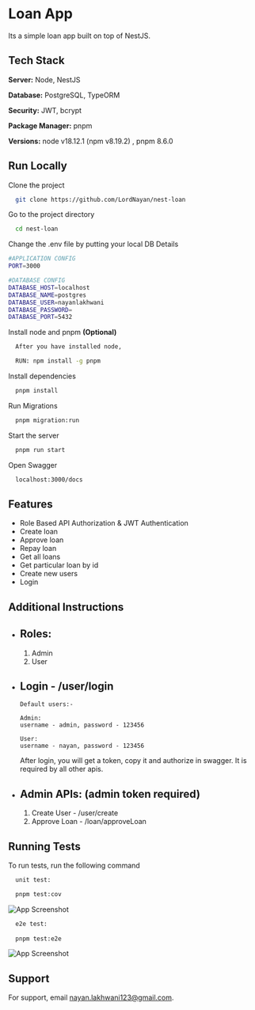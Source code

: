 
# Loan App

Its a simple loan app built on top of NestJS.




## Tech Stack

**Server:** Node, NestJS 

**Database:** PostgreSQL, TypeORM

**Security:** JWT, bcrypt

**Package Manager:** pnpm

**Versions:** node v18.12.1 (npm v8.19.2) , pnpm 8.6.0




## Run Locally

Clone the project

```bash
  git clone https://github.com/LordNayan/nest-loan
```

Go to the project directory

```bash
  cd nest-loan
```

Change the .env file by putting your local DB Details

```bash
#APPLICATION CONFIG
PORT=3000

#DATABASE CONFIG
DATABASE_HOST=localhost
DATABASE_NAME=postgres
DATABASE_USER=nayanlakhwani
DATABASE_PASSWORD=
DATABASE_PORT=5432
```

Install node and pnpm **(Optional)**

```bash
  After you have installed node,

  RUN: npm install -g pnpm
```

Install dependencies

```bash
  pnpm install
```

Run Migrations

```bash
  pnpm migration:run
```

Start the server

```bash
  pnpm run start
```

Open Swagger

```bash
  localhost:3000/docs
```


## Features

- Role Based API Authorization & JWT Authentication
- Create loan
- Approve loan
- Repay loan
- Get all loans
- Get particular loan by id
- Create new users
- Login

## Additional Instructions

- Roles:
  --
    1. Admin
    2. User

- Login - **/user/login**
  --
      Default users:-

      Admin: 
      username - admin, password - 123456

      User: 
      username - nayan, password - 123456
    After login, you will get a token, copy it and authorize in swagger. It is required by all other apis.


- Admin APIs: (admin token required)
  --
  1. Create User - /user/create
  2. Approve Loan - /loan/approveLoan




## Running Tests

To run tests, run the following command

```bash
  unit test:

  pnpm test:cov
```

![App Screenshot](https://drive.google.com/file/d/1yXV0a6C2E5S9mmuu-2gtzAJzSQtNzrD5/view?usp=sharing)

```bash
  e2e test:
  
  pnpm test:e2e
```

![App Screenshot](https://drive.google.com/file/d/15DhVW6eCRsx0vhFCCzLE0jLKNfnKJGUI/view?usp=sharing)


## Support

For support, email nayan.lakhwani123@gmail.com.

